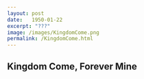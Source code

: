 ```yaml
---
layout: post
date:   1950-01-22
excerpt: "???"
image: /images/KingdomCome.png
permalink: /KingdomCome.html
---
```


## Kingdom Come, Forever Mine
